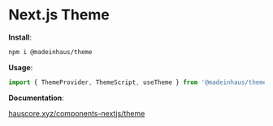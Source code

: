 # Next.js Theme

**Install**:

```bash
npm i @madeinhaus/theme
```

**Usage**:

```javascript
import { ThemeProvider, ThemeScript, useTheme } from '@madeinhaus/theme';
```

**Documentation**:

[hauscore.xyz/components-nextjs/theme](https://hauscore.xyz/components-nextjs/theme)
